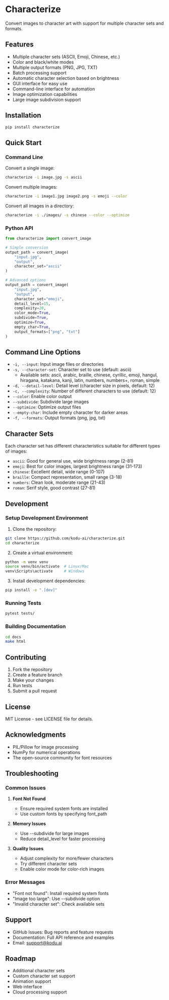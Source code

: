 # Characterize

Convert images to character art with support for multiple character sets and formats.

## Features

- Multiple character sets (ASCII, Emoji, Chinese, etc.)
- Color and black/white modes
- Multiple output formats (PNG, JPG, TXT)
- Batch processing support
- Automatic character selection based on brightness
- GUI interface for easy use
- Command-line interface for automation
- Image optimization capabilities
- Large image subdivision support

## Installation

```bash
pip install characterize
```

## Quick Start

### Command Line

Convert a single image:
```bash
characterize -i image.jpg -s ascii
```

Convert multiple images:
```bash
characterize -i image1.jpg image2.png -s emoji --color
```

Convert all images in a directory:
```bash
characterize -i ./images/ -s chinese --color --optimize
```

### Python API

```python
from characterize import convert_image

# Simple conversion
output_path = convert_image(
    "input.jpg",
    "output",
    character_set="ascii"
)

# Advanced options
output_path = convert_image(
    "input.jpg",
    "output",
    character_set="emoji",
    detail_level=15,
    complexity=20,
    color_mode=True,
    subdivide=True,
    optimize=True,
    empty_char=True,
    output_formats=["png", "txt"]
)
```

## Command Line Options

- `-i, --input`: Input image files or directories
- `-s, --character-set`: Character set to use (default: ascii)
  - Available sets: ascii, arabic, braille, chinese, cyrillic, emoji, hangul, hiragana, katakana, kanji, latin, numbers, numbers+, roman, simple
- `-d, --detail-level`: Detail level (character size in pixels, default: 12)
- `-c, --complexity`: Number of different characters to use (default: 12)
- `--color`: Enable color output
- `--subdivide`: Subdivide large images
- `--optimize`: Optimize output files
- `--empty-char`: Include empty character for darker areas
- `-f, --formats`: Output formats (png, jpg, txt)

## Character Sets

Each character set has different characteristics suitable for different types of images:

- `ascii`: Good for general use, wide brightness range (2-81)
- `emoji`: Best for color images, largest brightness range (31-173)
- `chinese`: Excellent detail, wide range (0-107)
- `braille`: Compact representation, small range (3-18)
- `numbers`: Clean look, moderate range (21-43)
- `roman`: Serif style, good contrast (27-81)

## Development

### Setup Development Environment

1. Clone the repository:
```bash
git clone https://github.com/kodu-ai/characterize.git
cd characterize
```

2. Create a virtual environment:
```bash
python -m venv venv
source venv/bin/activate  # Linux/Mac
venv\Scripts\activate     # Windows
```

3. Install development dependencies:
```bash
pip install -e ".[dev]"
```

### Running Tests

```bash
pytest tests/
```

### Building Documentation

```bash
cd docs
make html
```

## Contributing

1. Fork the repository
2. Create a feature branch
3. Make your changes
4. Run tests
5. Submit a pull request

## License

MIT License - see LICENSE file for details.

## Acknowledgments

- PIL/Pillow for image processing
- NumPy for numerical operations
- The open-source community for font resources

## Troubleshooting

### Common Issues

1. **Font Not Found**
   - Ensure required system fonts are installed
   - Use custom fonts by specifying font_path

2. **Memory Issues**
   - Use --subdivide for large images
   - Reduce detail_level for faster processing

3. **Quality Issues**
   - Adjust complexity for more/fewer characters
   - Try different character sets
   - Enable color mode for color-rich images

### Error Messages

- "Font not found": Install required system fonts
- "Image too large": Use --subdivide option
- "Invalid character set": Check available sets

## Support

- GitHub Issues: Bug reports and feature requests
- Documentation: Full API reference and examples
- Email: support@kodu.ai

## Roadmap

- Additional character sets
- Custom character set support
- Animation support
- Web interface
- Cloud processing support